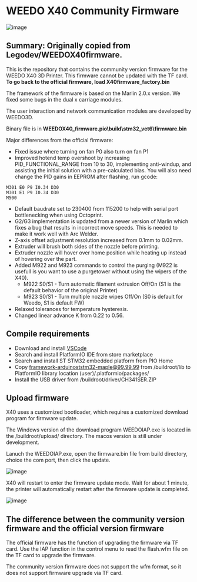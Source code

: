 # WEEDO X40 Community Firmware
![image](http://www.weedo.ltd/wp-content/uploads/2021/04/970x300-ABanner1.jpg)

## Summary: Originally copied from Legodev/WEEDOX40firmware. 
This is the repository that contains the community version firmware for the WEEDO X40 3D Printer. This firmware cannot be updated with the TF card.  **To go back to the official firmware, load X40firmware_factory.bin**

The framework of the firmware is based on the Marlin 2.0.x version. 
We fixed some bugs in the dual x carriage modules.

The user interaction and network communication modules are developed by WEEDO3D.

Binary file is in **WEEDOX40_firmware\.pio\build\stm32_vet6\firmware.bin**

Major differences from the official firmware:
- Fixed issue where turning on fan P0 also turn on fan P1
- Improved hotend temp overshoot by increasing PID_FUNCTIONAL_RANGE from 10 to 30, implementing anti-windup, and assisting the initial solution with a pre-calculated bias.  You will also need change the PID gains in EEPROM after flashing, run gcode:

```
M301 E0 P9 I0.34 D30
M301 E1 P9 I0.34 D30
M500
```

- Default baudrate set to 230400 from 115200 to help with serial port bottlenecking when using Octoprint.
- G2/G3 implementation is updated from a newer version of Marlin which fixes a bug that results in incorrect move speeds.  This is needed to make it work well with Arc Welder.
- Z-axis offset adjustment resolution increased from 0.1mm to 0.02mm.
- Extruder will brush both sides of the nozzle before printing.
- Extruder nozzle will hover over home position while heating up instead of hovering over the part.
- Added M922 and M923 commands to control the purging (M922 is usefull is you want to use a purgetower without using the wipers of the X40).
    * M922 S0/S1 - Turn automatic filament extrusion Off/On (S1 is the default behavior of the original Printer)
    * M923 S0/S1 - Turn multiple nozzle wipes Off/On (S0 is default for Weedo, S1 is default FW) 
- Relaxed tolerances for temperature hysteresis.
- Changed linear advance K from 0.22 to 0.56.

## Compile requirements

- Download and install [VSCode](https://code.visualstudio.com/)
- Search and install PlatformIO IDE from store marketplace
- Search and install ST STM32 embedded platform from PIO Home
- Copy framework-arduinoststm32-maple@99.99.99 from /buildroot/lib to PlatformIO library location (user)/.platformio/packages/
- Install the USB driver from /buildroot/driver/CH341SER.ZIP

## Upload firmware

X40 uses a customized bootloader, which requires a customized download program for firmware update.  

The Windows version of the download program WEEDOIAP.exe is located in the /buildroot/upload/ directory. The macos version is still under development.

Lanuch the WEEDOIAP.exe, open the firmware.bin file from build directory, choice the com port, then click the update.

![image](http://www.weedo.ltd/wp-content/uploads/2021/04/weedoiap.png)

X40 will restart to enter the firmware update mode. Wait for about 1 minute, the printer will automatically restart after the firmware update is completed.

![image](http://www.weedo.ltd/wp-content/uploads/2021/04/iap.jpg)



## The difference between the community version firmware and the official version firmware

The official firmware has the function of upgrading the firmware via TF card. Use the IAP function in the control menu to read the flash.wfm file on the TF card to upgrade the firmware.

The community version firmware does not support the wfm format, so it does not support firmware upgrade via TF card.



